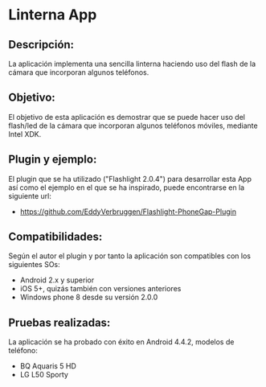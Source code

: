 Linterna App
============

Descripción:
------------
La aplicación implementa una sencilla linterna haciendo uso del flash de la cámara que incorporan algunos teléfonos.

Objetivo:
---------
El objetivo de esta aplicación es demostrar que se puede hacer uso del flash/led de la cámara que incorporan algunos teléfonos móviles, mediante Intel XDK.

Plugin y ejemplo:
-----------------
El plugin que se ha utilizado ("Flashlight 2.0.4") para desarrollar esta App así como el ejemplo en el que se ha inspirado, puede encontrarse en la siguiente url:
 -  https://github.com/EddyVerbruggen/Flashlight-PhoneGap-Plugin


 
Compatibilidades:
-----------------
Según el autor el plugin y por tanto la aplicación son compatibles con los siguientes SOs:
* Android 2.x y superior
* iOS 5+, quizás también con versiones anteriores
* Windows phone 8 desde su versión 2.0.0

Pruebas realizadas:
-------------------
La aplicación se ha probado con éxito en Android 4.4.2, modelos de teléfono:

* BQ Aquaris 5 HD
* LG L50 Sporty
